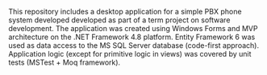 This repository includes a desktop application for a simple PBX phone system developed developed as part of a term project on software development.
The application was created using Windows Forms and MVP architecture on the .NET Framework 4.8 platform.
Entity Framework 6 was used as data access to the MS SQL Server database (code-first approach).
Application logic (except for primitive logic in views) was covered by unit tests (MSTest + Moq framework).
